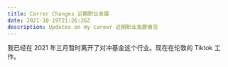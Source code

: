```yaml
---
title: Carrer Changes 近期职业发展
date: 2021-10-19T21:26:26Z
description: Updates on my career 近期职业发展情况
---
```


我已经在 2021 年三月暂时离开了对冲基金这个行业。现在在伦敦的 Tiktok 工作。
